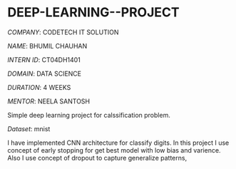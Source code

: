 # DEEP-LEARNING--PROJECT

*COMPANY*: CODETECH IT SOLUTION

*NAME*: BHUMIL CHAUHAN

*INTERN ID*: CT04DH1401

*DOMAIN*: DATA SCIENCE

*DURATION*: 4 WEEKS

*MENTOR*: NEELA SANTOSH

Simple deep learning project for calssification problem.

*Dataset*: mnist 

I have implemented CNN architecture for classify digits.
In this project I use concept of early stopping for get best model with low bias and varience.
Also I use concept of dropout to capture generalize patterns,
